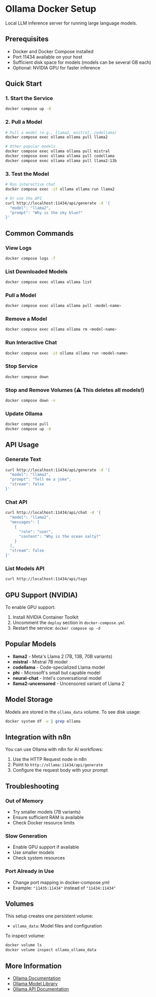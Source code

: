 # Ollama Docker Setup

Local LLM inference server for running large language models.

## Prerequisites

- Docker and Docker Compose installed
- Port 11434 available on your host
- Sufficient disk space for models (models can be several GB each)
- Optional: NVIDIA GPU for faster inference

## Quick Start

### 1. Start the Service

```bash
docker compose up -d
```

### 2. Pull a Model

```bash
# Pull a model (e.g., llama2, mistral, codellama)
docker compose exec ollama ollama pull llama2

# Other popular models
docker compose exec ollama ollama pull mistral
docker compose exec ollama ollama pull codellama
docker compose exec ollama ollama pull llama2:13b
```

### 3. Test the Model

```bash
# Run interactive chat
docker compose exec -it ollama ollama run llama2

# Or use the API
curl http://localhost:11434/api/generate -d '{
  "model": "llama2",
  "prompt": "Why is the sky blue?"
}'
```

## Common Commands

### View Logs
```bash
docker compose logs -f
```

### List Downloaded Models
```bash
docker compose exec ollama ollama list
```

### Pull a Model
```bash
docker compose exec ollama ollama pull <model-name>
```

### Remove a Model
```bash
docker compose exec ollama ollama rm <model-name>
```

### Run Interactive Chat
```bash
docker compose exec -it ollama ollama run <model-name>
```

### Stop Service
```bash
docker compose down
```

### Stop and Remove Volumes (⚠️ This deletes all models!)
```bash
docker compose down -v
```

### Update Ollama
```bash
docker compose pull
docker compose up -d
```

## API Usage

### Generate Text
```bash
curl http://localhost:11434/api/generate -d '{
  "model": "llama2",
  "prompt": "Tell me a joke",
  "stream": false
}'
```

### Chat API
```bash
curl http://localhost:11434/api/chat -d '{
  "model": "llama2",
  "messages": [
    {
      "role": "user",
      "content": "Why is the ocean salty?"
    }
  ],
  "stream": false
}'
```

### List Models API
```bash
curl http://localhost:11434/api/tags
```

## GPU Support (NVIDIA)

To enable GPU support:

1. Install NVIDIA Container Toolkit
2. Uncomment the `deploy` section in `docker-compose.yml`
3. Restart the service: `docker compose up -d`

## Popular Models

- **llama2** - Meta's Llama 2 (7B, 13B, 70B variants)
- **mistral** - Mistral 7B model
- **codellama** - Code-specialized Llama model
- **phi** - Microsoft's small but capable model
- **neural-chat** - Intel's conversational model
- **llama2-uncensored** - Uncensored variant of Llama 2

## Model Storage

Models are stored in the `ollama_data` volume. To see disk usage:

```bash
docker system df -v | grep ollama
```

## Integration with n8n

You can use Ollama with n8n for AI workflows:

1. Use the HTTP Request node in n8n
2. Point to `http://ollama:11434/api/generate`
3. Configure the request body with your prompt

## Troubleshooting

### Out of Memory
- Try smaller models (7B variants)
- Ensure sufficient RAM is available
- Check Docker resource limits

### Slow Generation
- Enable GPU support if available
- Use smaller models
- Check system resources

### Port Already in Use
- Change port mapping in docker-compose.yml
- Example: `"11435:11434"` instead of `"11434:11434"`

## Volumes

This setup creates one persistent volume:
- `ollama_data`: Model files and configuration

To inspect volume:
```bash
docker volume ls
docker volume inspect ollama_ollama_data
```

## More Information

- [Ollama Documentation](https://github.com/ollama/ollama/blob/main/docs/README.md)
- [Ollama Model Library](https://ollama.ai/library)
- [Ollama API Documentation](https://github.com/ollama/ollama/blob/main/docs/api.md)

